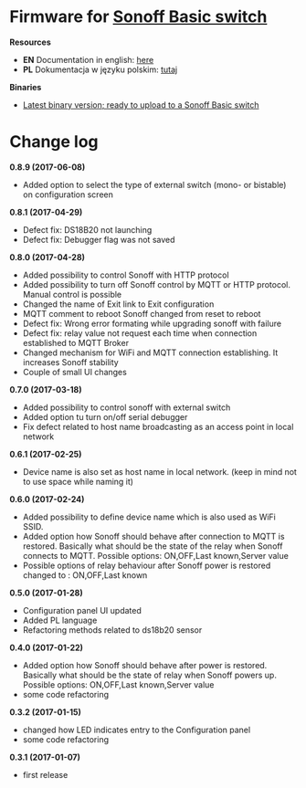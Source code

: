 # Firmware for [Sonoff Basic switch](http://sonoff.itead.cc/en/products/sonoff/sonoff-basic)

**Resources**
* **EN** Documentation in english: [here](http://smart-house.adrian.czabanowski.com/en-sonoff-firmware/)
* **PL** Dokumentacja w języku polskim: [tutaj](http://smart-house.adrian.czabanowski.com/firmware-sonoff/)

**Binaries**
* [Latest binary version; ready to upload to a Sonoff Basic switch](https://github.com/tschaban/SONOFF-Firmwares/tree/master/BASIC/)


# Change log
**0.8.9 (2017-06-08)**
* Added option to select the type of external switch (mono- or bistable) on configuration screen

**0.8.1 (2017-04-29)**
* Defect fix: DS18B20 not launching
* Defect fix: Debugger flag was not saved

**0.8.0 (2017-04-28)**
* Added possibility to control Sonoff with HTTP protocol
* Added possibility to turn off Sonoff control by MQTT or HTTP protocol. Manual control is possible
* Changed the name of Exit link to Exit configuration
* MQTT comment to reboot Sonoff changed from reset to reboot
* Defect fix: Wrong error formating while upgrading sonoff with failure
* Defect fix: relay value not request each time when connection established to MQTT Broker
* Changed mechanism for WiFi and MQTT connection establishing. It increases Sonoff stability
* Couple of small UI changes 


**0.7.0 (2017-03-18)**
* Added possibility to control sonoff with external switch
* Added option tu turn on/off serial debugger
* Fix defect related to host name broadcasting as an access point in local network

**0.6.1 (2017-02-25)**
* Device name is also set as host name in local network. (keep in mind not to use space while naming it)

**0.6.0 (2017-02-24)**
* Added possibility to define device name which is also used as WiFi SSID.
* Added option how Sonoff should behave after connection to MQTT is restored. Basically what should be the state of the relay when Sonoff connects to MQTT. Possible options: ON,OFF,Last known,Server value
* Possible options of relay behaviour after Sonoff power is restored changed to : ON,OFF,Last known

**0.5.0 (2017-01-28)**
* Configuration panel UI updated
* Added PL language
* Refactoring methods related to ds18b20 sensor

**0.4.0 (2017-01-22)**
* Added option how Sonoff should behave after power is restored. Basically what should be the state of relay when Sonoff powers up. Possible options: ON,OFF,Last known,Server value
* some code refactoring

**0.3.2 (2017-01-15)**
* changed how LED indicates entry to the Configuration panel
* some code refactoring

**0.3.1 (2017-01-07)**
* first release
